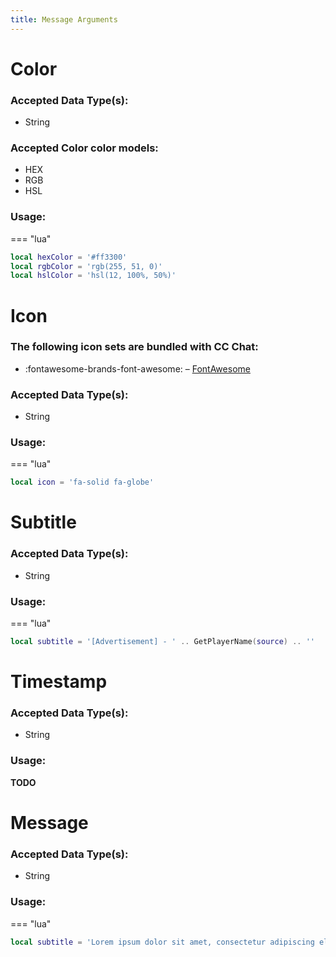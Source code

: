 ```yaml
---
title: Message Arguments
---
```


# Color
### Accepted Data Type(s):
- String
### Accepted Color color models:
- HEX
- RGB
- HSL
### Usage:

=== "lua"
  ``` lua
  local hexColor = '#ff3300'
  local rgbColor = 'rgb(255, 51, 0)'
  local hslColor = 'hsl(12, 100%, 50%)'
  ```

# Icon
### The following icon sets are bundled with CC Chat:
- :fontawesome-brands-font-awesome: – [FontAwesome](https://fontawesome.com/search?m=free)
### Accepted Data Type(s):
- String
### Usage:
  
=== "lua"
  ``` lua
  local icon = 'fa-solid fa-globe'
  ```
 
# Subtitle
### Accepted Data Type(s):
- String
### Usage:
  
=== "lua"
  ``` lua
  local subtitle = '[Advertisement] - ' .. GetPlayerName(source) .. ''
  ```

# Timestamp
### Accepted Data Type(s):
- String
### Usage:
**TODO**

# Message
### Accepted Data Type(s):
- String
### Usage:
  
=== "lua"
  ``` lua
  local subtitle = 'Lorem ipsum dolor sit amet, consectetur adipiscing elit, sed do eiusmod tempor incididunt ut labore et dolore magna aliqua.'
  ```
